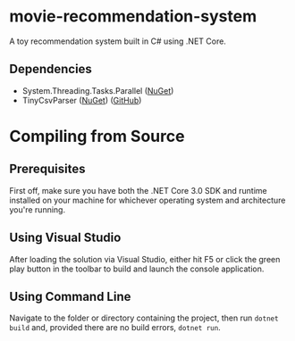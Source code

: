 ﻿# movie-recommendation-system
A toy recommendation system built in C# using .NET Core.

## Dependencies
* System.Threading.Tasks.Parallel ([NuGet](https://www.nuget.org/packages/System.Threading.Tasks.Parallel/4.3.0?_src=template))
* TinyCsvParser ([NuGet](https://www.nuget.org/packages/TinyCsvParser/2.5.2?_src=template)) ([GitHub](https://github.com/bytefish/TinyCsvParser))

# Compiling from Source
## Prerequisites
First off, make sure you have both the .NET Core 3.0 SDK and runtime installed on your machine for whichever operating system and architecture you're running.
## Using Visual Studio
After loading the solution via Visual Studio, either hit F5 or click the green play button in the toolbar to build and launch the console application.
## Using Command Line
Navigate to the folder or directory containing the project, then run `dotnet build` and, provided there are no build errors, `dotnet run`.